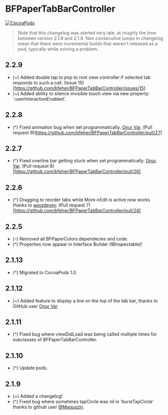 BFPaperTabBarController
====================
[![CocoaPods](https://img.shields.io/cocoapods/v/BFPaperTabBarController.svg?style=flat)](https://github.com/bfeher/BFPaperTabBarController)

> Note that this changelog was started very late, at roughly the time between version 2.1.8 and 2.1.9. Non consecutive jumps in changelog mean that there were incremental builds that weren't released as a pod, typically while solving a problem.


2.2.9
---------
* (+) Added double tap to pop to root view controller if selected tab responds to such a call. (Issue 15)[https://github.com/bfeher/BFPaperTabBarController/issues/15]  
* (+) Added ability to silence invisible touch view via new property: '.userInteractionEnabled'.


2.2.8
---------
* (^) Fixed animation bug when set programmatically. [Onur Var](https://github.com/onurvarrrr). (Pull request 9)[https://github.com/bfeher/BFPaperTabBarController/pull/27]

2.2.7
---------
* (^) Fixed overline bar getting stuck when set programmatically. [Onur Var](https://github.com/onurvarrrr). (Pull request 8)[https://github.com/bfeher/BFPaperTabBarController/pull/26]

2.2.6
---------
* (^) Dragging to reorder tabs while More->Edit is active now works thanks to [apozdeyev](https://github.com/apozdeyev). (Pull request 7)[https://github.com/bfeher/BFPaperTabBarController/pull/24]

2.2.5
---------
* (-) Removed all BFPaperColors dependecies and code.
* (^) Properties now appear in Interface Builder (IBInspectable)!

2.1.13
---------
* (^) Migrated to CocoaPods 1.0.

2.1.12
---------
* (+) Added feature to display a line on the top of the tab bar, thanks to GitHub user [Onur Var](https://github.com/onurvarrrr)

2.1.11
---------
* (^) Fixed bug where viewDidLoad was being called multiple times for subclasses of BFPaperTabBarController.

2.1.10
---------
* (^) Update pods.

2.1.9
---------
* (+) Added a changelog!  
* (^) Fixed bug where sometimes tapCircle was nil in 'burstTapCircle' thanks to github user [@Maguszin](https://github.com/Maguszin).
